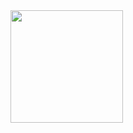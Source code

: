 <div align="center>
  <img height="180em" src="https://github-readme-stats.vercel.app/api?username=MattsBarbosa&show_icons=true&theme=dracula&include_all_commits=true&count_private=true"/>
  <img height="180em" src="https://github-readme-stats.vercel.app/api/top-langs/?username=MattsBarbosa&layout=compact&langs_count=7&theme=dracula"/>
</div>
